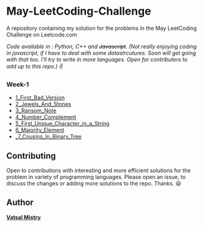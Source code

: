 # May-LeetCoding-Challenge
A repository containing my solution for the problems in the May LeetCoding Challenge on Leetcode.com


*Code available in : Python, C++ and ~~Javascript~~. (Not really enjoying coding in javascript, if I have to deal with some datastrcutures. Soon will get going with that too. I'll try to write in more languages. Open for contributers to add up to this repo.)* :v:


### Week-1

* [1_First_Bad_Version](Week1/1_First_Bad_Version)
* [2_Jewels_And_Stones](Week1/2_Jewels_And_Stones)
* [3_Ransom_Note](Week1/3_Ransom_Note)
* [4_Number_Complement](Week1/4_Number_Complement)
* [5_First_Unique_Character_in_a_String](Week1/5_First_Unique_Character_in_a_String)
* [6_Majority_Element](Week1/6_Majority_Element)
* [_7_Cousins_In_Binary_Tree](Week1/7_Cousins_In_Binary_Tree)


## Contributing

Open to contributions with interesting and more efficient solutions for the problem in variety of programming languages. Please open an issue, to discuss the changes or adding more solutions to the repo. Thanks. :smiley:


## Author

[**Vatsal Mistry**](https://mistryvatsal.github.io)